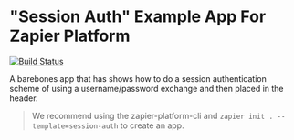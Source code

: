 # "Session Auth" Example App For Zapier Platform

[![Build Status](https://travis-ci.org/zapier/zapier-platform-example-app-session-auth.svg?branch=master)](https://travis-ci.org/zapier/zapier-platform-example-app-session-auth)

A barebones app that has shows how to do a session authentication scheme of using a username/password exchange and then placed in the header.

> We recommend using the zapier-platform-cli and `zapier init . --template=session-auth` to create an app.
